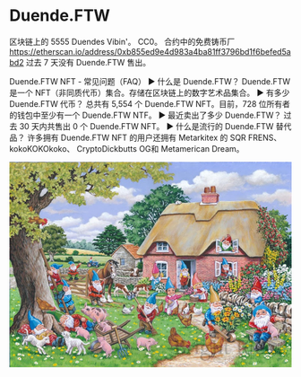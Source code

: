 # Duende.FTW

区块链上的 5555 Duendes Vibin'。 CC0。 合约中的免费铸币厂 https://etherscan.io/address/0xb855ed9e4d983a4ba81ff3796bd1f6befed5abd2  过去 7 天没有 Duende.FTW 售出。

Duende.FTW NFT - 常见问题（FAQ）
▶ 什么是 Duende.FTW？
Duende.FTW 是一个 NFT（非同质代币）集合。存储在区块链上的数字艺术品集合。
▶ 有多少 Duende.FTW 代币？
总共有 5,554 个 Duende.FTW NFT。目前，728 位所有者的钱包中至少有一个 Duende.FTW NTF。
▶ 最近卖出了多少 Duende.FTW？
过去 30 天内共售出 0 个 Duende.FTW NFT。
▶ 什么是流行的 Duende.FTW 替代品？
许多拥有 Duende.FTW NFT 的用户还拥有 Metarkitex 的 SQR FRENS、 kokoKOKOkoko、 CryptoDickbutts OG和 Metamerican Dream。

![NFT](unnamed.jpg)


